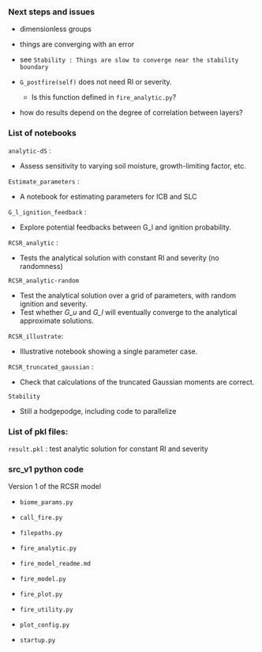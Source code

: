 

###  Next steps and issues

-  dimensionless groups

-  things are converging with an error
  -  see `Stability : Things are slow to converge near the stability boundary`

-  `G_postfire(self)` does not need RI or severity.
      - Is this function defined in `fire_analytic.py`?

- how do results depend on the degree of correlation between layers?


### List of notebooks


`analytic-dS` :
- Assess sensitivity to varying soil moisture, growth-limiting factor, etc.


`Estimate_parameters` :
- A notebook for estimating parameters for ICB and SLC


`G_l_ignition_feedback` :
- Explore potential feedbacks between G_l and ignition probability.


`RCSR_analytic` :
- Tests the analytical solution with constant RI and severity (no randomness)


`RCSR_analytic-random`
-  Test the analytical solution over a  grid of parameters, with random ignition and severity.
 - Test whether _G\_u_ and _G\_l_ will eventually converge to the analytical approximate solutions.

`RCSR_illustrate`:
-  Illustrative notebook showing a single parameter case.


`RCSR_truncated_gaussian` :
 - Check that calculations of the truncated Gaussian moments are correct.


`Stability`
- Still a hodgepodge, including code to parallelize


### List of pkl files:

`result.pkl` : test analytic solution for constant RI and severity


### src_v1 python code

Version 1 of the RCSR model

- `biome_params.py`

- `call_fire.py`

- `filepaths.py`

- `fire_analytic.py`

- `fire_model_readme.md`

- `fire_model.py`

- `fire_plot.py`

- `fire_utility.py`

- `plot_config.py`

- `startup.py`
